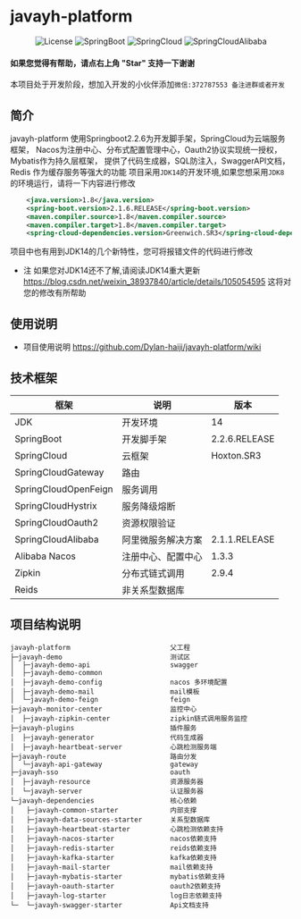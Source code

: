 #  javayh-platform

<p align="center">
  <img src='https://img.shields.io/badge/license-Apache%202-borightgreen' alt='License'/>
  <img src="https://img.shields.io/badge/Spring%20Boot-2.2.6.RELEASE-borightgreen" alt="SpringBoot"/>
  <img src="https://img.shields.io/badge/Spring%20Cloud-Hoxton.SR3-borightgreen" alt="SpringCloud"/>
  <img src="https://img.shields.io/badge/Spring%20Cloud%20Alibaba-2.1.1.RELEASE-borightgreen" alt="SpringCloudAlibaba"/>
</p>

#### 如果您觉得有帮助，请点右上角 "Star" 支持一下谢谢
本项目处于开发阶段，想加入开发的小伙伴添加`微信:372787553 备注进群或者开发`

## 简介
javayh-platform 使用Springboot2.2.6为开发脚手架，SpringCloud为云端服务框架，
Nacos为注册中心、分布式配置管理中心，Oauth2协议实现统一授权，Mybatis作为持久层框架，
提供了代码生成器，SQL防注入，SwaggerAPI文档，Redis 作为缓存服务等强大的功能 
项目采用`JDK14`的开发环境,如果您想采用`JDK8`的环境运行，请将一下内容进行修改

```xml
    <java.version>1.8</java.version>
    <spring-boot.version>2.1.6.RELEASE</spring-boot.version>
    <maven.compiler.source>1.8</maven.compiler.source>
    <maven.compiler.target>1.8</maven.compiler.target>
    <spring-cloud-dependencies.version>Greenwich.SR3</spring-cloud-dependencies.version>
```
项目中也有用到JDK14的几个新特性，您可将报错文件的代码进行修改

- 注
如果您对JDK14还不了解,请阅读JDK14重大更新 https://blog.csdn.net/weixin_38937840/article/details/105054595 这将对您的修改有所帮助
## 使用说明
- 项目使用说明 https://github.com/Dylan-haiji/javayh-platform/wiki
## 技术框架

| 框架                   | 说明        | 版本               |
|----------------------|-----------|------------------|
| JDK          | 开发环境     | 14         |
| SpringBoot           | 开发脚手架     | 2.2.6.RELEASE          |
| SpringCloud          | 云框架       | Hoxton.SR3   |
| SpringCloudGateway   | 路由        |                  |
| SpringCloudOpenFeign | 服务调用      |                  |
| SpringCloudHystrix   | 服务降级熔断    |                  |
| SpringCloudOauth2    | 资源权限验证    |                  |
| SpringCloudAlibaba   | 阿里微服务解决方案 | 2\.1\.1\.RELEASE |
| Alibaba  Nacos       | 注册中心、配置中心 | 1\.3\.3          |
| Zipkin               | 分布式链式调用   | 2\.9\.4          |
| Reids                | 非关系型数据库        |                  |

## 项目结构说明

```
javayh-platform                         父工程
├─javayh-demo                           测试区
│  ├─javayh-demo-api                    swagger
│  ├─javayh-demo-common         
│  ├─javayh-demo-config                 nacos 多环境配置
│  ├─javayh-demo-mail                   mail模板
│  └─javayh-demo-feign                  feign
├─javayh-monitor-center                 监控中心
│  ├─javayh-zipkin-center               zipkin链式调用服务监控
├─javayh-plugins                        插件服务
│  ├─javayh-generator                   代码生成器
│  ├─javayh-heartbeat-server            心跳检测服务端
├─javayh-route                          路由分发
│  └─javayh-api-gateway                 gateway
├─javayh-sso                            oauth
│  ├─javayh-resource                    资源服务器
│  └─javayh-server                      认证服务器
└─javayh-dependencies                   核心依赖
│   ├─javayh-common-starter             内部支撑
│   ├─javayh-data-sources-starter       关系型数据库
│   ├─javayh-heartbeat-starter          心跳检测依赖支持
│   ├─javayh-nacos-starter              nacos依赖支持
│   ├─javayh-redis-starter              reids依赖支持
│   ├─javayh-kafka-starter              kafka依赖支持
│   ├─javayh-mail-starter               mail依赖支持
│   ├─javayh-mybatis-starter            mybatis依赖支持
│   ├─javayh-oauth-starter              oauth2依赖支持
│   ├─javayh-log-starter                log日志依赖支持
└─  └─javayh-swagger-starter            Api文档支持
```
